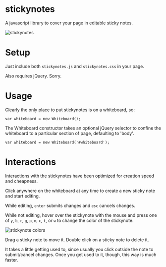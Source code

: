 stickynotes
===========

A javascript library to cover your page in editable sticky notes.

![stickynotes](http://i.imgur.com/hfQdfIC.gif)

Setup
===========
Just include both `stickynotes.js` and `stickynotes.css` in your page.

Also requires jQuery.  Sorry.

Usage
===========
Clearly the only place to put stickynotes is on a whiteboard, so:

    var whiteboard = new Whiteboard();

The Whiteboard constructor takes an optional jQuery selector to confine the whiteboard to a particular section of page, defaulting to 'body'.

    var whiteboard = new Whiteboard('#whiteboard');

Interactions
===========
Interactions with the stickynotes have been optimized for creation speed and cheapness.

Click anywhere on the whiteboard at any time to create a new sticky note and start editing.

While editing, `enter` submits changes and `esc` cancels changes.

While not editing, hover over the stickynote with the mouse and press one of `y`, `b`, `r`, `g`, `p`, `m`, `c`, `t`, or `w` to change the color of the stickynote.

![stickynote colors](http://i.imgur.com/zCIjKnJ.gif)

Drag a sticky note to move it.  Double click on a sticky note to delete it.

It takes a little getting used to, since usually you click outside the note to submit/cancel changes.  Once you get used to it, though, this way is much faster.
